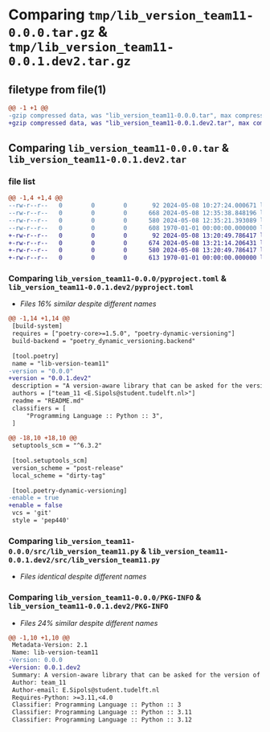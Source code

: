# Comparing `tmp/lib_version_team11-0.0.0.tar.gz` & `tmp/lib_version_team11-0.0.1.dev2.tar.gz`

## filetype from file(1)

```diff
@@ -1 +1 @@
-gzip compressed data, was "lib_version_team11-0.0.0.tar", max compression
+gzip compressed data, was "lib_version_team11-0.0.1.dev2.tar", max compression
```

## Comparing `lib_version_team11-0.0.0.tar` & `lib_version_team11-0.0.1.dev2.tar`

### file list

```diff
@@ -1,4 +1,4 @@
--rw-r--r--   0        0        0       92 2024-05-08 10:27:24.000671 lib_version_team11-0.0.0/README.md
--rw-r--r--   0        0        0      668 2024-05-08 12:35:38.848196 lib_version_team11-0.0.0/pyproject.toml
--rw-r--r--   0        0        0      580 2024-05-08 12:35:21.393089 lib_version_team11-0.0.0/src/lib_version_team11.py
--rw-r--r--   0        0        0      608 1970-01-01 00:00:00.000000 lib_version_team11-0.0.0/PKG-INFO
+-rw-r--r--   0        0        0       92 2024-05-08 13:20:49.786417 lib_version_team11-0.0.1.dev2/README.md
+-rw-r--r--   0        0        0      674 2024-05-08 13:21:14.206431 lib_version_team11-0.0.1.dev2/pyproject.toml
+-rw-r--r--   0        0        0      580 2024-05-08 13:20:49.786417 lib_version_team11-0.0.1.dev2/src/lib_version_team11.py
+-rw-r--r--   0        0        0      613 1970-01-01 00:00:00.000000 lib_version_team11-0.0.1.dev2/PKG-INFO
```

### Comparing `lib_version_team11-0.0.0/pyproject.toml` & `lib_version_team11-0.0.1.dev2/pyproject.toml`

 * *Files 16% similar despite different names*

```diff
@@ -1,14 +1,14 @@
 [build-system]
 requires = ["poetry-core>=1.5.0", "poetry-dynamic-versioning"]
 build-backend = "poetry_dynamic_versioning.backend"
 
 [tool.poetry]
 name = "lib-version-team11"
-version = "0.0.0"
+version = "0.0.1.dev2"
 description = "A version-aware library that can be asked for the version of the library."
 authors = ["team_11 <E.Sipols@student.tudelft.nl>"]
 readme = "README.md"
 classifiers = [
     "Programming Language :: Python :: 3",
 ]
 
@@ -18,10 +18,10 @@
 setuptools_scm = "^6.3.2"
 
 [tool.setuptools_scm]
 version_scheme = "post-release"
 local_scheme = "dirty-tag"
 
 [tool.poetry-dynamic-versioning]
-enable = true
+enable = false
 vcs = 'git'
 style = 'pep440'
```

### Comparing `lib_version_team11-0.0.0/src/lib_version_team11.py` & `lib_version_team11-0.0.1.dev2/src/lib_version_team11.py`

 * *Files identical despite different names*

### Comparing `lib_version_team11-0.0.0/PKG-INFO` & `lib_version_team11-0.0.1.dev2/PKG-INFO`

 * *Files 24% similar despite different names*

```diff
@@ -1,10 +1,10 @@
 Metadata-Version: 2.1
 Name: lib-version-team11
-Version: 0.0.0
+Version: 0.0.1.dev2
 Summary: A version-aware library that can be asked for the version of the library.
 Author: team_11
 Author-email: E.Sipols@student.tudelft.nl
 Requires-Python: >=3.11,<4.0
 Classifier: Programming Language :: Python :: 3
 Classifier: Programming Language :: Python :: 3.11
 Classifier: Programming Language :: Python :: 3.12
```

